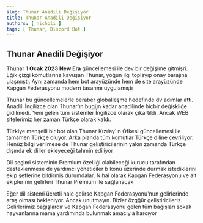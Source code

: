 ```yaml
---
slug: Thunar Anadili Değişiyor
title: Thunar Anadili Değişiyor
authors: [ nicholi ]
tags: [ Thunar, Discord Bot ]
---
```


## Thunar Anadili Değişiyor

Thunar **1 Ocak 2023 New Era** güncellemesi ile dev bir değişime gitmişri. Eğik çizgi komutlarına kavuşan Thunar, yoğun
ilgi toplayıp onay barajına ulaşmıştı. Aynı zamanda hem bot arayüzünde hem de site arayüzünde Kapgan Federasyonu modern
tasarımı uygulamıştı

Thunar bu güncellemelerle beraber globalleşme hedefinde dv adımlar attı. Anadili İngilizce olan Thunar'ın bugün kadar
anadilinde hiçbir değişkliğe gidilmedi. Yeni gelen tüm sistemler İngilizce olarak çıkartıldı. Ancak WEB sitelerimiz her
zaman Türkçe olarak kaldı.

Türkiye menşeili bir bot olan Thunar Kızılay'ın Öfkesi güncellemesi ile tamamen Türkçe oluyor. Arka planda tüm komutlar
Türkçe diline çevriliyor. Henüz bilgi verilmese de Thunar geliştiricilerinin yakın zamanda Türkçe dışında ek diller
ekleyeceği tahmin ediliyor

Dil seçimi sisteminin Premium özelliği olabileceği kurucu tarafından desteklenmese de yardımcı yöneticiler b konu
üzerinde durmak istediklerini ekip şeflerine bildirmiş durumdalar. Nihai olarak Kapgan Federasyonu ve alt ekiplerinin
gelirleri Thunar Premium ile sağlanacak

Eğer dil sistemi ücretli hale gelirse Kapgan Federasyonu'nun gelirlerinde artış olması bekleniyor. Ancak unutmayın.
Bizler özgğür geliştiricileriz. Gelirlerimiz bağışlardır ve Kapgan Federasyonu gelen tüm bağışları sokak hayvanlarına
mama yardımında bulunmak amacıyla harcıyor